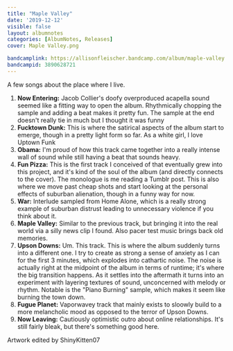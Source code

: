 ```yaml
---
title: "Maple Valley"
date: '2019-12-12'
visible: false
layout: albumnotes
categories: [AlbumNotes, Releases]
cover: Maple Valley.png

bandcamplink: https://allisonfleischer.bandcamp.com/album/maple-valley
bandcampid: 3890628721
---
```

A few songs about the place where I live.

1. **Now Entering:** Jacob Collier's doofy overproduced acapella sound seemed like a fitting way to open the album. Rhythmically chopping the sample and adding a beat makes it pretty fun. The sample at the end doesn't really tie in much but I thought it was funny
2. **Fucktown Dunk:** This is where the satirical aspects of the album start to emerge, though in a pretty light form so far. As a white girl, I love Uptown Funk
3. **Obama:** I'm proud of how this track came together into a really intense wall of sound while still having a beat that sounds heavy.
4. **Fun Pizza:** This is the first track I conceived of that eventually grew into this project, and it's kind of the soul of the album (and directly connects to the cover). The monologue is me reading a Tumblr post. This is also where we move past cheap shots and start looking at the personal effects of suburban alienation, though in a funny way for now.
5. **War:** Interlude sampled from Home Alone, which is a really strong example of suburban distrust leading to unnecessary violence if you think about it.
6. **Maple Valley:** Similar to the previous track, but bringing it into the real world via a silly news clip I found. Also pacer test music brings back old memories.
7. **Upson Downs:** Um. This track. This is where the album suddenly turns into a different one. I try to create as strong a sense of anxiety as I can for the first 3 minutes, which explodes into cathartic noise. The noise is actually right at the midpoint of the album in terms of runtime; it's where the big transition happens. As it settles into the aftermath it turns into an experiment with layering textures of sound, unconcerned with melody or rhythm. Notable is the "Piano Burning" sample, which makes it seem like burning the town down.
8. **Fugue Planet:** Vaporwavey track that mainly exists to sloowly build to a more melancholic mood as opposed to the terror of Upson Downs.
9. **Now Leaving:** Cautiously optimistic outro about online relationships. It's still fairly bleak, but there's something good here.

Artwork edited by ShinyKitten07
